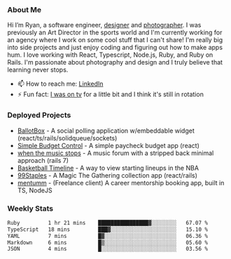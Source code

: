 ### About Me
Hi I’m Ryan, a software engineer, [designer](https://www.denvermullets.com/video) and [photographer](https://www.denvermullets.com/). I was previously an Art Director in the sports world and I'm currently working for an agency where I work on some cool stuff that I can't share! I'm really big into side projects and just enjoy coding and figuring out how to make apps hum. I love working with React, Typescript, Node.js, Ruby, and Ruby on Rails. I'm passionate about photography and design and I truly believe that learning never stops.

- 📫 How to reach me: [LinkedIn](https://www.linkedin.com/in/ryanvaznis)
- ⚡ Fun fact: [I was on tv](https://vimeo.com/381425882) for a little bit and I think it's still in rotation

### Deployed Projects
- [BallotBox](https://voteballotbox.com/) - A social polling application w/embeddable widget (react/ts/rails/solidqueue/sockets)
- [Simple Budget Control](https://simplebudgetcontrol.com/) - A simple paycheck budget app (react)
- [when the music stops](https://whenthemusicstops.net) - A music forum with a stripped back minimal approach (rails 7)
- [Basketball Timeline](https://basketball-timeline.com/?team=PHO&year=2023) - A way to view starting lineups in the NBA
- [99Staples](https://www.99staples.com/collections/denvermullets/9) - A Magic The Gathering collection app (react/rails)
- [mentumm](https://portal.mentumm.com/) - (Freelance client) A career mentorship booking app, built in TS, NodeJS

### Weekly Stats
<!--START_SECTION:waka-->

```txt
Ruby         1 hr 21 mins    ████████████████▓░░░░░░░░   67.07 %
TypeScript   18 mins         ███▓░░░░░░░░░░░░░░░░░░░░░   15.10 %
YAML         7 mins          █▓░░░░░░░░░░░░░░░░░░░░░░░   06.36 %
Markdown     6 mins          █▒░░░░░░░░░░░░░░░░░░░░░░░   05.60 %
JSON         4 mins          █░░░░░░░░░░░░░░░░░░░░░░░░   03.56 %
```

<!--END_SECTION:waka-->
